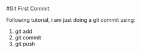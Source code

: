 #Git First Commit

Following tutorial, i am just doing a git commit using:
1. git add
2. git commit
3. git push